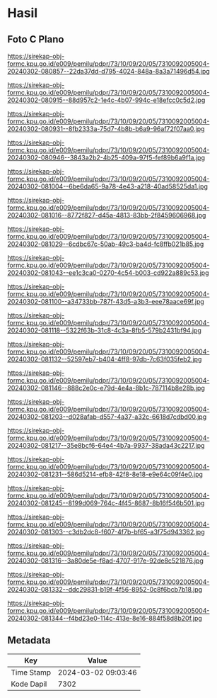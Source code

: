 # Hasil

## Foto C Plano

https://sirekap-obj-formc.kpu.go.id/e009/pemilu/pdpr/73/10/09/20/05/7310092005004-20240302-080857--22da37dd-d795-4024-848a-8a3a71496d54.jpg

https://sirekap-obj-formc.kpu.go.id/e009/pemilu/pdpr/73/10/09/20/05/7310092005004-20240302-080915--88d957c2-1e4c-4b07-994c-e18efcc0c5d2.jpg

https://sirekap-obj-formc.kpu.go.id/e009/pemilu/pdpr/73/10/09/20/05/7310092005004-20240302-080931--8fb2333a-75d7-4b8b-b6a9-96af72f07aa0.jpg

https://sirekap-obj-formc.kpu.go.id/e009/pemilu/pdpr/73/10/09/20/05/7310092005004-20240302-080946--3843a2b2-4b25-409a-97f5-fef89b6a9f1a.jpg

https://sirekap-obj-formc.kpu.go.id/e009/pemilu/pdpr/73/10/09/20/05/7310092005004-20240302-081004--6be6da65-9a78-4e43-a218-40ad58525da1.jpg

https://sirekap-obj-formc.kpu.go.id/e009/pemilu/pdpr/73/10/09/20/05/7310092005004-20240302-081016--8772f827-d45a-4813-83bb-2f8459606968.jpg

https://sirekap-obj-formc.kpu.go.id/e009/pemilu/pdpr/73/10/09/20/05/7310092005004-20240302-081029--6cdbc67c-50ab-49c3-ba4d-fc8ffb021b85.jpg

https://sirekap-obj-formc.kpu.go.id/e009/pemilu/pdpr/73/10/09/20/05/7310092005004-20240302-081043--ee1c3ca0-0270-4c54-b003-cd922a889c53.jpg

https://sirekap-obj-formc.kpu.go.id/e009/pemilu/pdpr/73/10/09/20/05/7310092005004-20240302-081100--a34733bb-787f-43d5-a3b3-eee78aace69f.jpg

https://sirekap-obj-formc.kpu.go.id/e009/pemilu/pdpr/73/10/09/20/05/7310092005004-20240302-081118--5322f63b-31c8-4c3a-8fb5-579b2431bf94.jpg

https://sirekap-obj-formc.kpu.go.id/e009/pemilu/pdpr/73/10/09/20/05/7310092005004-20240302-081132--52597eb7-b404-4ff8-97db-7c63f035feb2.jpg

https://sirekap-obj-formc.kpu.go.id/e009/pemilu/pdpr/73/10/09/20/05/7310092005004-20240302-081146--888c2e0c-e79d-4e4a-8b1c-787114b8e28b.jpg

https://sirekap-obj-formc.kpu.go.id/e009/pemilu/pdpr/73/10/09/20/05/7310092005004-20240302-081203--d028afab-d557-4a37-a32c-6618d7cdbd00.jpg

https://sirekap-obj-formc.kpu.go.id/e009/pemilu/pdpr/73/10/09/20/05/7310092005004-20240302-081217--35e8bcf6-64e4-4b7a-9937-38ada43c2217.jpg

https://sirekap-obj-formc.kpu.go.id/e009/pemilu/pdpr/73/10/09/20/05/7310092005004-20240302-081231--586d5214-efb8-42f8-8e18-e9e64c09f4e0.jpg

https://sirekap-obj-formc.kpu.go.id/e009/pemilu/pdpr/73/10/09/20/05/7310092005004-20240302-081245--8199d069-764c-4f45-8687-8b16f546b501.jpg

https://sirekap-obj-formc.kpu.go.id/e009/pemilu/pdpr/73/10/09/20/05/7310092005004-20240302-081303--c3db2dc8-f607-4f7b-bf65-a3f75d943362.jpg

https://sirekap-obj-formc.kpu.go.id/e009/pemilu/pdpr/73/10/09/20/05/7310092005004-20240302-081316--3a80de5e-f8ad-4707-917e-92de8c521876.jpg

https://sirekap-obj-formc.kpu.go.id/e009/pemilu/pdpr/73/10/09/20/05/7310092005004-20240302-081332--ddc29831-b19f-4f56-8952-0c8f6bcb7b18.jpg

https://sirekap-obj-formc.kpu.go.id/e009/pemilu/pdpr/73/10/09/20/05/7310092005004-20240302-081344--f4bd23e0-114c-413e-8e16-884f58d8b20f.jpg


## Metadata

| Key        | Value               |
| ---------- | ------------------- |
| Time Stamp | 2024-03-02 09:03:46 |
| Kode Dapil | 7302                |




